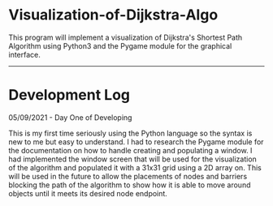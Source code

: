 # Visualization-of-Dijkstra-Algo

This program will implement a visualization of Dijkstra's Shortest Path Algorithm using Python3 and the Pygame module for the graphical interface.

*******************************************************

# Development Log #

05/09/2021 - Day One of Developing

This is my first time seriously using the Python language so the syntax is new to me but easy to understand. I had to research the Pygame module for the documentation on how to handle creating and populating a window. I had implemented the window screen that will be used for the visualization of the algorithm and populated it with a 31x31 grid using a 2D array on. This will be used in the future to allow the placements of nodes and barriers blocking the path of the algorithm to show how it is able to move around objects until it meets its desired node endpoint.
